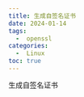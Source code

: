 ```yaml
---
title: 生成自签名证书
date: 2024-01-14
tags:
  -  openssl
categories:
  -  Linux
toc: true
---
```


生成自签名证书

<!-- more -->


